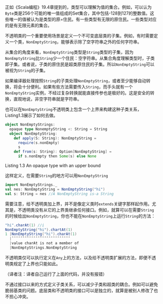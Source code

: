 正如《Scala编程》19.4章提到的，类型可以理解为值的集合。例如，可以认为`Byte`类是256个可能的唯一值组成的Set集合，其中包括-128到127的整数值。这些唯一的值被认为是类型的原=住民。有一些类型有无限的原住民。一些类型对应的是有无限元素的集合。

不透明类的一个重要使用场景是定义一个不可变底层类的子集。例如，有时需要定义一个类，`NonEmptyString`，能够表示除了空字符串之外的任何字符串。

从集合的角度来看，`NonEmptyString`类型是`String`类型的子集，因为`NonEmptyString`比`String`少一个住民：空字符串。从集合角度理解类型时，子类即子集。或者说，子类的原住民是超类原住民的子集。所以`NonEmptyString`可以被视为`String`的子集。

如果编译器处理按照`String`的子类处理`NonEmptyString`，或者至少能够自动转换，将会十分便利。如果有些方法需要传入`String`，而手头就有一个`NonEmptyString`实例，不经过复杂转换就能直接传参也是极好的。这是安全的转换，直观地说，非空字符串就是字符串。

也可以在`NonEmptyString`不透明类上包含一个上界来构建这种子类关系，Listing1.3展示了如何去做。

```scala
object NonEmptyStrings:
  opaque type NonemptyString <: String = String
  object NonEmptyString:
    def apply(S: String): NonEmptyString = 
      require(s.nonEmpty)
      s
    def from(s: String): Option[NonEmptyString] = 
      if s.nonEmpty then Some(s) else None
```

Listing 1.3 An opaque type with an upper bound

这样定义，在需要`String`的地方可以用`NonEmptyString`

```scala
import NonEmptyStrings._
val nes: NonEmptyString = NonEmptyString("hi")
val s: String = nes //A NonEmptyString is-a String
```

需要注意，给不透明类加上界，并不是像定义类时`extends`关键字那样起作用。尤其是，不透明类没有从它的上界类继承任何接口。例如，就算可以在需要`String`的时候给出`NonEmptyString`，你也不能在`NonEmptyString`上运行`String`的方法：

```scala
"hi".charAt(1) //i
NonEmptyString("hi").chartAt(1)
1 |NonEmptyString("hi").charAt(1)
  |ˆˆˆˆˆˆˆˆˆˆˆˆˆˆˆˆˆˆˆˆˆˆˆˆˆˆˆ
  |value charAt is not a member of
  |NonEmptyStrings.NonEmptyString

```

不透明类仅可以执行定义在`Any`上的方法，以及给不透明类扩展的方法，即便不透明类规定了上界也只能如此。

（译者注：译者自己运行了上面的代码，并没有报错）

不通过接口以来的方式定义子类关系，可以减少子类和超类的耦合。例如可以避免脆弱基类的问题。底层类和不透明类的接口可以是独立的，就算是被别人修改了也不担心冲突。
